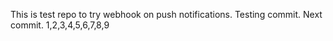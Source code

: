 This is test repo to try webhook on push notifications.
Testing commit.
Next commit. 1,2,3,4,5,6,7,8,9

